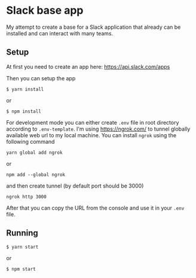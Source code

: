 
# Slack base app

My attempt to create a base for a Slack application that already can be installed and can interact with many teams.

## Setup

At first you need to create an app here: https://api.slack.com/apps

Then you can setup the app

```
$ yarn install
```
or
```
$ npm install
```

For development mode you can either create `.env` file in root directory according to `.env-template`. 
I'm using https://ngrok.com/ to tunnel globally available web url to my local machine. You can install `ngrok` using the following command
```
yarn global add ngrok
```
or
```
npm add --global ngrok
```
and then create tunnel (by default port should be 3000)
```
ngrok http 3000
```
After that you can copy the URL from the console and use it in your `.env` file.


## Running

```
$ yarn start
```
or
```
$ npm start
```

